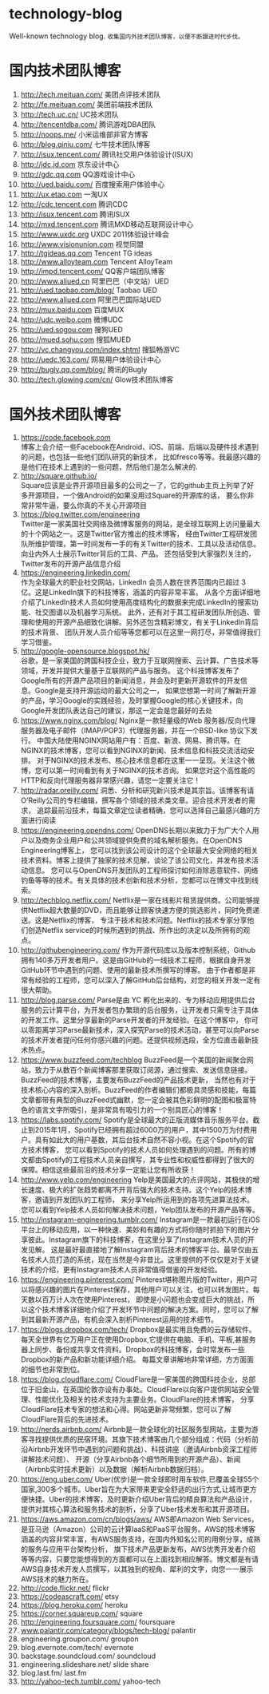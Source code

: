 # technology-blog
Well-known technology blog.
`收集国内外技术团队博客，以便不断跟进时代步伐。`

# 国内技术团队博客
1.  http://tech.meituan.com/ 美团点评技术团队
2.  http://fe.meituan.com/   美团前端技术团队
3. http://tech.uc.cn/       UC技术团队
4. http://tencentdba.com/   腾讯游戏DBA团队
5. http://noops.me/         小米运维部非官方博客
6. http://blog.qiniu.com/   七牛技术团队博客
7. http://isux.tencent.com/ 腾讯社交用户体验设计(ISUX)
8. http://jdc.jd.com        京东设计中心
9. http://gdc.qq.com        QQ游戏设计中心 
10. http://ued.baidu.com/    百度搜索用户体验中心
11. http://ux.etao.com       一淘UX
12. http://cdc.tencent.com   腾讯CDC
13. http://isux.tencent.com  腾讯ISUX 
14. http://mxd.tencent.com   腾讯MXD移动互联网设计中心
15. http://www.uxdc.org      UXDC 2011体验设计峰会  
16. http://www.visionunion.com 视觉同盟
17. http://tgideas.qq.com     Tencent TG ideas
18. http://www.alloyteam.com  Tencent AlloyTeam
19. http://impd.tencent.com/  QQ客户端团队博客
20. http://www.aliued.cn      阿里巴巴（中文站）UED
21. http://ued.taobao.com/blog/ Taobao UED
22. http://www.aliued.com     阿里巴巴国际站UED
23. http://mux.baidu.com      百度MUX
24. http://udc.weibo.com      微博UDC
25. http://ued.sogou.com      搜狗UED
26. http://mued.sohu.com      搜狐MUED
27. http://vc.changyou.com/index.shtml 搜狐畅游VC
28. http://uedc.163.com/      网易用户体验设计中心
29. http://bugly.qq.com/blog/ 腾讯的Bugly
30. http://tech.glowing.com/cn/  Glow技术团队博客


# 国外技术团队博客
1. https://code.facebook.com  
  博客上会介绍一些Facebook在Android、iOS、前端、后端以及硬件技术遇到的问题，也包括一些他们团队研究的新技术，
  比如fresco等等。我最感兴趣的是他们在技术上遇到的一些问题，然后他们是怎么解决的.
2. http://square.github.io/   
  Square应该是业界开源项目最多的公司之一了，它的github主页上列举了好多开源项目，一个做Android的如果没用过Square的开源库的话，
  要么你非常非常牛逼，要么你真的不关心开源项目
3. https://blog.twitter.com/engineering  
  Twitter是一家美国社交网络及微博客服务的网站，是全球互联网上访问量最大的十个网站之一。这是Twitter官方推出的技术博客，
  经由Twitter工程研发团队所维护管理，第一时间发布一手的有关Twitter的技术、工具以及活动信息。向业内外人士展示Twitter背后的工具、产品。
  还包括受到大家强烈关注的，Twitter发布的开源产品信息介绍
4. https://engineering.linkedin.com/  
  作为全球最大的职业社交网站，LinkedIn 会员人数在世界范围内已超过 3 亿。这是LinkedIn旗下的科技博客，涵盖的内容非常丰富。
  从各个方面详细地介绍了LinkedIn技术人员如何使用高度结构化的数据来完成LinkedIn的搜索功能、社交图谱以及机器学习系统。
  此外，还有对于其工程研发团队所创造、管理和使用的开源产品细致化讲解。另外还包含精彩博文，有关于LinkedIn背后的技术背景、
  团队开发人员介绍等等您都可以在这里一网打尽，非常值得我们学习借鉴。
5. http://google-opensource.blogspot.hk/  
  谷歌，是一家美国的跨国科技企业，致力于互联网搜索、云计算、广告技术等领域，开发并提供大量基于互联网的产品与服务。
  这个科技博客发布了Google所有的开源产品项目的新闻消息，并会及时更新开源软件的开发信息。Google是支持开源运动的最大公司之一，
  如果您想第一时间了解新开源的产品，学习Google的实践经验，及时掌握Google的核心关键技术，向Google开发团队表达自己的建议，那这一定会是您最好的去处
6. https://www.nginx.com/blog/
  Nginx是一款轻量级的Web 服务器/反向代理服务器及电子邮件（IMAP/POP3）代理服务器，并在一个BSD-like 协议下发行。
  中国大陆使用NGINX网站用户有：百度、新浪、网易、腾讯等。在NGINX的技术博客，您可以看到NGINX的新闻、技术信息和科技交流活动安排。
  对于NGINX的技术发布、核心技术信息都在这里一一呈现。关注这个微博，您可以第一时间看到有关于NGINX的技术咨询。
  如果您对这个高性能的HTTP和反向代理服务器非常感兴趣，请您一定要关注它！
7. http://radar.oreilly.com/
  洞悉、分析和研究新兴技术是其宗旨。该博客有请O’Reilly公司的专栏编辑，撰写各个领域的技术类文章。迎合技术开发者的需求，
  追踪最前沿技术，每篇文章定位读者精确，您可以选择自己最感兴趣的方面进行阅读
8. https://engineering.opendns.com/
  OpenDNS长期以来致力于为广大个人用户以及商务企业用户和公共领域提供免费的域名解析服务。在OpenDNS Engineering博客上，
  您可以找到该公司设计的这个全球最大安全网络的相关技术资料。博客上提供了独家的技术见解，谈论了该公司文化，并发布技术活动信息。
  您可以与OpenDNS开发团队的工程师探讨如何消除恶意软件、网络钓鱼等等的技术。有关具体的技术创新和技术分析，您都可以在博文中找到线索。
9. http://techblog.netflix.com/
  Netflix是一家在线影片租赁提供商。公司能够提供Netflix超大数量的DVD，而且能够让顾客快速方便的挑选影片，同时免费递送。这是Netflix的博客，
  专注于技术和技术问题。Netflix的技术专家分享他们创造Netflix service的时候所遇到的挑战、所作出的决定以及所拥有的观点。
10. http://githubengineering.com/
  作为开源代码库以及版本控制系统，Github拥有140多万开发者用户。这是由GitHub的一线技术工程师，根据自身开发GitHub环节中遇到的问题、使用的最新技术所撰写的博客。
  由于作者都是非常有经验的工程师，您可以深入了解GitHub后台结构，对您的相关开发一定有很大帮助。
11. http://blog.parse.com/
  Parse是由 YC 孵化出来的、专为移动应用提供后台服务的云计算平台，为开发者包办繁琐的后台服务，让开发者只需专注于具体的开发工作。这里分享最新的Parse开发者的开发经验。在这个博客中，
  你可以零距离学习Parse最新技术，深入探究Parse的技术活动，甚至可以向Parse的技术开发者提问任何你感兴趣的问题。还提供视频选段，全方位直击最新技术热点。
12. https://www.buzzfeed.com/techblog
  BuzzFeed是一个美国的新闻聚合网站，致力于从数百个新闻博客那里获取订阅源，通过搜索、发送信息链接。BuzzFeed的技术博客，主要发布BuzzFeed的产品技术更新，
  当然也有对于技术核心内容的深入剖析。BuzzFeed的作者编辑们都极具灵感和技能，每篇文章都带有典型的BuzzFeed式幽默，您一定会被其色彩鲜明的配图和极富特色的语言文字所吸引，是非常具有吸引力的一个别具匠心的博客！
13. https://labs.spotify.com/
  Spotify是全球最大的正版流媒体音乐服务平台。截止到2015年1月，Spotify已经拥有超过6000万的用户，其中1500万为付费用户。具有如此大的用户基数，其后台技术自然不容小视。在这个Spotify的官方技术博客，
  您可以看到Spotify的技术人员如何处理遇到的问题。所有的博文都由Spotify的工程技术人员亲自撰写，其专业性和权威性都得到了很大的保障。相信这些最前沿的技术分享一定能让您有所收获！  
14. http://www.yelp.com/engineering
  Yelp是美国最大的点评网站，其极快的增长速度、极大的扩张趋势都离不开背后强大的技术支持。这个Yelp的技术博客，邀请到开发团队的工程师，
  来分享Yelp所运用到的各项先进算法技术。您可以看到Yelp技术人员如何解决技术问题，Yelp团队发布的开源产品等等。
15. http://instagram-engineering.tumblr.com/
  Instagram是一款最初运行在iOS平台上的移动应用，以一种快速、美妙和有趣的方式将你随时抓拍下的图片分享彼此。Instagram旗下的科技博客，在这里分享了Instagram技术人员的开发见解。
  这是最好最直接地了解Instagram背后技术的博客平台。最早仅由五名技术人员打造的系统，现在当然是今非昔比。这里提供的不仅仅是对于关键技术的介绍，更有Instagram技术人员非常值得借鉴的开发经验。
16. https://engineering.pinterest.com/
  Pinterest堪称图片版的Twitter，用户可以将感兴趣的图片在Pinterest保存，其他用户可以关注，也可以转发图片。每天数以百万计人次在使用Pinterest，
  即使是小问题也会变成巨大的挑战，所以这个技术博客详细地介绍了开发环节中问题的解决方案。同时，您可以了解到其最新开源产品，有机会深入剖析Pinterest运用的技术细节。
17. https://blogs.dropbox.com/tech/
   Dropbox是最实用且免费的云存储软件。每天全世界有亿万用户正在使用Dropbox,它提供在电脑、手机、平板,甚服务器上同步、备份或共享文件资料。Dropbox的科技博客，会时常发布一些Dropbox的新产品和新功能详细介绍。
   每篇文章讲解地非常详细，方方面面的细节也非常到位。
18. https://blog.cloudflare.com/
   CloudFlare是一家美国的跨国科技企业，总部位于旧金山，在英国伦敦亦设有办事处。CloudFlare以向客户提供网站安全管理、性能优化及相关的技术支持为主要业务。CloudFlare的技术博客，
   分享CloudFlare技术专家的想法和心得。网站更新非常频繁，您可以了解CloudFlare背后的先进技术。
19. http://nerds.airbnb.com/
   Airbnb是一款全球化的社区服务型网站，主要为游客寻找提供优质的民宿环境。其旗下技术博客由几个部分组成：代码（分析前沿Airbnb开发环节中遇到的问题和挑战）、科技讲座（邀请Airbnb资深工程师讲解技术问题）、
   开源（分享Airbnb各个细节所用到的开源产品）、新闻（Airbnb实时技术更新）以及数据（解析Airbnb数据归档）。
20. https://eng.uber.com/
   Uber(优步)是一款全球即时用车软件,已覆盖全球55个国家,300多个城市。Uber旨在为大家带来更安全舒适的出行方式,让城市更方便快捷。Uber的技术博客，及时更新介绍Uber背后的精良算法和产品设计，
   提供对其核心算法和服务技术的剖析，分享了Uber技术发布和其开源项目。
21. https://aws.amazon.com/cn/blogs/aws/
   AWS即Amazon Web Services，是亚马逊（Amazon）公司的云计算IaaS和PaaS平台服务。AWS的技术博客涵盖的内容非常丰富，有AWS服务支持，在国内外知名公司的用例分享，成熟的服务与应用平台架构分析，
   旗下技术产品更新发布，AWS优秀开发者介绍等等内容，只要您能想得到的方面都可以在上面找到相应解答。博文都是有请AWS自身技术开发人员撰写，以其独到的视角、犀利的文字，向您一一展示AWS技术的魅力所在。
23. http://code.flickr.net/  flickr
24. https://codeascraft.com/ etsy
25. https://blog.heroku.com/ heroku
26. https://corner.squareup.com/  square
27. http://engineering.foursquare.com/  foursquare
28. www.palantir.com/category/blogs/tech-blog/  palantir
29. engineering.groupon.com/   groupon
30. blog.evernote.com/tech/    evernote 
31. backstage.soundcloud.com/  soundcloud 
32. engineering.slideshare.net/ slide share 
33. blog.last.fm/               last.fm
34. http://yahoo-tech.tumblr.com/  yahoo-tech
